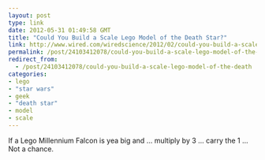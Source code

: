 ```yaml
---
layout: post
type: link
date: 2012-05-31 01:49:58 GMT
title: "Could You Build a Scale Lego Model of the Death Star?"
link: http://www.wired.com/wiredscience/2012/02/could-you-build-a-scale-lego-model-of-the-death-star/
permalink: /post/24103412078/could-you-build-a-scale-lego-model-of-the-death
redirect_from: 
  - /post/24103412078/could-you-build-a-scale-lego-model-of-the-death
categories:
- lego
- "star wars"
- geek
- "death star"
- model
- scale
---
```

<p>If a Lego Millennium Falcon is yea big and ... multiply by 3 ... carry the 1 ... Not a chance.</p>
